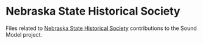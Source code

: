 # Nebraska State Historical Society

Files related to [Nebraska State Historical Society](http://www.nebraskahistory.org) contributions to the Sound Model project.
